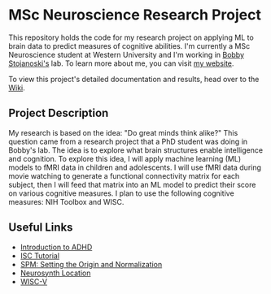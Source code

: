 # MSc Neuroscience Research Project

This repository holds the code for my research project on applying ML to brain data to predict measures of cognitive abilities. I'm currently a MSc Neuroscience student at Western University and I'm working in [Bobby Stojanoski's](http://bobbystojanoski.com/) lab. To learn more about me, you can visit [my website](http://brianpho.com).

To view this project's detailed documentation and results, head over to the [Wiki](https://github.com/Brian-Pho/MSc_Research-Project/wiki).

## Project Description

My research is based on the idea: "Do great minds think alike?" This question came from a research project that a PhD student was doing in Bobby's lab. The idea is to explore what brain structures enable intelligence and cognition. To explore this idea, I will apply machine learning (ML) models to fMRI data in children and adolescents. I will use fMRI data during movie watching to generate a functional connectivity matrix for each subject, then I will feed that matrix into an ML model to predict their score on various cognitive measures. I plan to use the following cognitive measures: NIH Toolbox and WISC.

## Useful Links

- [Introduction to ADHD](https://www.youtube.com/watch?v=ouZrZa5pLXk)
- [ISC Tutorial](https://github.com/snastase/isc-tutorial)
- [SPM: Setting the Origin and Normalization](https://andysbrainblog.blogspot.com/2012/11/spm-setting-origin-and-normalization.html)
- [Neurosynth Location](https://neurosynth.org/locations/)
- [WISC-V](https://www.wikiwand.com/en/Wechsler_Intelligence_Scale_for_Children)

